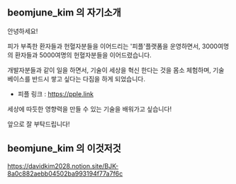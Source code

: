 ## beomjune_kim 의 자기소개

안녕하세요! 

피가 부족한 환자들과 헌혈자분들을 이어드리는 '피플'플랫폼을 운영하면서, 
3000여명의 환자들과 5000여명의 헌혈자분들을 이어드렸습니다.

개발자분들과 같이 일을 하면서, 기술이 세상을 혁신 한다는 것을 몸소 체험하며,
기술 베이스를 반드시 쌓고 싶다는 다짐을 하게 되었습니다.

* 피플 링크 : https://pple.link

세상에 따듯한 영향력을 만들 수 있는 기술을 배워가고 싶습니다! 

앞으로 잘 부탁드립니다! 

## beomjune_kim 의 이것저것 

https://davidkim2028.notion.site/BJK-8a0c882aebb04502ba993194f77a7f6c
